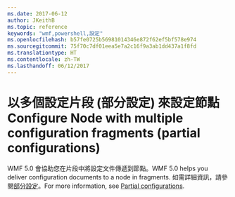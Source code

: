```yaml
---
ms.date: 2017-06-12
author: JKeithB
ms.topic: reference
keywords: "wmf,powershell,設定"
ms.openlocfilehash: b57fe0725b56981014346e872f62ef5bf578e974
ms.sourcegitcommit: 75f70c7df01eea5e7a2c16f9a3ab1dd437a1f8fd
ms.translationtype: HT
ms.contentlocale: zh-TW
ms.lasthandoff: 06/12/2017
---
```

# <a name="configure-node-with-multiple-configuration-fragments-partial-configurations"></a><span data-ttu-id="7df17-102">以多個設定片段 (部分設定) 來設定節點</span><span class="sxs-lookup"><span data-stu-id="7df17-102">Configure Node with multiple configuration fragments (partial configurations)</span></span>

<span data-ttu-id="7df17-103">WMF 5.0 會協助您在片段中將設定文件傳遞到節點。</span><span class="sxs-lookup"><span data-stu-id="7df17-103">WMF 5.0 helps you deliver configuration documents to a node in fragments.</span></span> <span data-ttu-id="7df17-104">如需詳細資訊，請參閱[部分設定](https://msdn.microsoft.com/powershell/dsc/partialconfigs)。</span><span class="sxs-lookup"><span data-stu-id="7df17-104">For more information, see [Partial configurations](https://msdn.microsoft.com/powershell/dsc/partialconfigs).</span></span>

